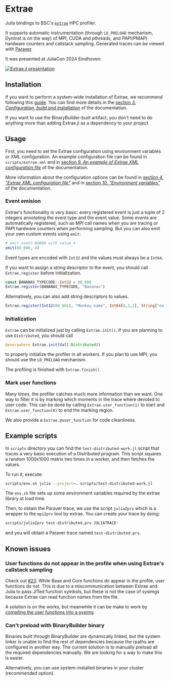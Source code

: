 # Extrae

Julia bindings to BSC's [`extrae`](https://tools.bsc.es/extrae) HPC profiler.

It supports automatic instrumentation (through `LD_PRELOAD` mechanism, DynInst is on the way) of MPI, CUDA and pthreads, and PAPI/PMAPI hardware counters and callstack sampling.
Generated traces can be viewed with [Paraver](https://tools.bsc.es/paraver).

It was presented at JuliaCon 2024 Eindhoven:

[![Extrae.jl presentation](https://img.youtube.com/vi/hWOn8DBwYHA/maxresdefault.jpg)](https://youtu.be/hWOn8DBwYHA)

## Installation

If you want to perform a system-wide installation of Extrae, we recommend following this [guide](https://tools.bsc.es/doc/pdf/extrae-installation-guide.pdf). You can find more details in the [section _3. Configuration, build and installation_](https://tools.bsc.es/doc/html/extrae/configure-installation.html) of the documentation.

If you want to use the BinaryBuilder-built artifact, you don't need to do anything more than adding Extrae.jl as a dependency to your project.

## Usage

First, you need to set the Extrae configuration using environment variables or XML configuration. An example configuration file can be found in `scripts/extrae.xml` and in [section _9. An example of Extrae XML configuration file_](https://tools.bsc.es/doc/html/extrae/wholeXML.html) of the documentation.

More information about the configuration options can be found in [section _4. "Extrae XML configuration file"_](https://tools.bsc.es/doc/html/extrae/xml.html) and in [section _10. "Environment variables"_](https://tools.bsc.es/doc/html/extrae/envvars.html) of the documentation.

### Event emision

Extrae's functionality is very basic: every registered event is just a tuple of 2 integers annotating the event type and the event value.
Some events are automatically registered, such as MPI call names when you are tracing or PAPI hardware counters when performing sampling.
But you can also emit your own custom events using `emit`:

```julia
# emit event 80000 with value 4
emit(80_000, 4)
```

Event types are encoded with `Int32` and the values must always be a `Int64`.

If you want to assign a string descriptor to the event, you should call `Extrae.register` before initialization.

```julia
const BANANAS_TYPECODE::Int32 = 80_000
Extrae.register(BANANAS_TYPECODE, "Bananas")
```

Alternatively, you can also add string descriptors to values.

```julia
Extrae.register(Int32(80_001), "Monkey name", Int64[0,1,2], String["no monkey", "louis", "george"])
```

### Initialization

`Extrae` can be initialized just by calling `Extrae.init()`. If you are planning to use `Distributed`, you should call

```julia
@everywhere Extrae.init(Val(:Distributed))
```

to properly initialize the profiler in all workers. If you plan to use MPI, you should use the `LD_PRELOAD` mechanism.

The profiling is finished with `Extrae.finish()`.

### Mark user functions

Many times, the profiler catches much more information than we want. One way to filter it is by marking which moments in the trace where devoted to user code. This can be done by calling `Extrae.user_function(1)` to start and `Extrae.user_function(0)` to end the marking region.

We also provide a `Extrae.@user_function` for code cleanliness.

## Example scripts

In `scripts` directory you can find the `test-distributed-work.jl` script that traces a very basic execution of a Distributed program.  This script squares a random 1000x1000 matrix two times in a worker, and then fetches the values.

To run it, execute:

```bash
scripts/env.sh julia --project=. scripts/test-distributed-work.jl
```

The `env.sh` file sets up some environment variables required by the extrae library at load time.

Then, to obtain the Paraver trace, we use the script `julia2prv` which is a wrapper to the `mpi2prv` tool by extrae. You can create your trace by doing:

```bash
scripts/julia2prv test-distributed.prv JULIATRACE*
```

and you will obtain a Paraver trace named `test-distributed.prv`.

## Known issues

### User functions do not appear in the profile when using Extrae's callstack sampling

Check out [#23](https://github.com/bsc-quantic/Extrae.jl/issues/23). While Base and Core functions do appear in the profile, user functions do not.
This is due to a miscommunication between Extrae and Julia to pass JITed function symbols, but these is not the case of sysimgs because Extrae can read function names from the file.

A solution is on the works, but meanwhile it can be make to work by [compiling the user functions into a sysimg](https://docs.julialang.org/en/v1/devdocs/sysimg/).

### Can't preload with BinaryBuilder binary

Binaries built through BinaryBuilder are dynamically linked, but the system linker is unable to find the rest of dependencies because the rpaths are configured in another way.
The current solution is to manually preload all the required dependencies manually. We are looking for a way to make this is easier.

Alternatively, you can use system-installed binaries in your cluster (recommended option).
